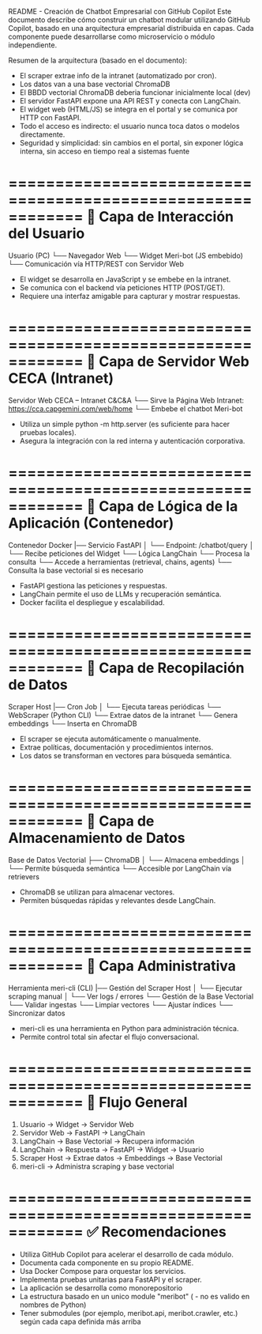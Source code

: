 README - Creación de Chatbot Empresarial con GitHub Copilot
Este documento describe cómo construir un chatbot modular utilizando GitHub Copilot, basado en una arquitectura empresarial distribuida en capas. Cada componente puede desarrollarse como microservicio o módulo independiente.

Resumen de la arquitectura (basado en el documento):
 - El scraper extrae info de la intranet (automatizado por cron).
 - Los datos van a una base vectorial ChromaDB
 - El BBDD vectorial ChromaDB deberia funcionar inicialmente local (dev)
 - El servidor FastAPI expone una API REST y conecta con LangChain.
 - El widget web (HTML/JS) se integra en el portal y se comunica por HTTP con FastAPI.
 - Todo el acceso es indirecto: el usuario nunca toca datos o modelos directamente.
 - Seguridad y simplicidad: sin cambios en el portal, sin exponer lógica interna, sin acceso en tiempo real a sistemas fuente

============================================================
🔹 Capa de Interacción del Usuario
============================================================
Usuario (PC)
 └── Navegador Web
      └── Widget Meri-bot (JS embebido)
           └── Comunicación vía HTTP/REST con Servidor Web

- El widget se desarrolla en JavaScript y se embebe en la intranet.
- Se comunica con el backend vía peticiones HTTP (POST/GET).
- Requiere una interfaz amigable para capturar y mostrar respuestas.

============================================================
🔹 Capa de Servidor Web CECA (Intranet)
============================================================
Servidor Web CECA – Intranet C&C&A
 └── Sirve la Página Web Intranet: https://cca.capgemini.com/web/home
      └── Embebe el chatbot Meri-bot

- Utiliza un simple python -m http.server (es suficiente para hacer pruebas locales).
- Asegura la integración con la red interna y autenticación corporativa.

============================================================
🔹 Capa de Lógica de la Aplicación (Contenedor)
============================================================
Contenedor Docker
 |── Servicio FastAPI
 │    └── Endpoint: /chatbot/query
 │    └── Recibe peticiones del Widget
 └── Lógica LangChain
      └── Procesa la consulta
      └── Accede a herramientas (retrieval, chains, agents)
      └── Consulta la base vectorial si es necesario

- FastAPI gestiona las peticiones y respuestas.
- LangChain permite el uso de LLMs y recuperación semántica.
- Docker facilita el despliegue y escalabilidad.

============================================================
🔹 Capa de Recopilación de Datos
============================================================
Scraper Host
 |── Cron Job
 │    └── Ejecuta tareas periódicas
 └── WebScraper (Python CLI)
      └── Extrae datos de la intranet
      └── Genera embeddings
      └── Inserta en ChromaDB

- El scraper se ejecuta automáticamente o manualmente.
- Extrae políticas, documentación y procedimientos internos.
- Los datos se transforman en vectores para búsqueda semántica.

============================================================
🔹 Capa de Almacenamiento de Datos
============================================================
Base de Datos Vectorial
 ├── ChromaDB
 │    └── Almacena embeddings
 │    └── Permite búsqueda semántica
 └── Accesible por LangChain vía retrievers

- ChromaDB se utilizan para almacenar vectores.
- Permiten búsquedas rápidas y relevantes desde LangChain.

============================================================
🔹 Capa Administrativa
============================================================
Herramienta meri-cli (CLI)
 |── Gestión del Scraper Host
 │    └── Ejecutar scraping manual
 │    └── Ver logs / errores
 └── Gestión de la Base Vectorial
      └── Validar ingestas
      └── Limpiar vectores
      └── Ajustar índices
      └── Sincronizar datos

- meri-cli es una herramienta en Python para administración técnica.
- Permite control total sin afectar el flujo conversacional.

============================================================
🔄 Flujo General
============================================================
1. Usuario → Widget → Servidor Web
2. Servidor Web → FastAPI → LangChain
3. LangChain → Base Vectorial → Recupera información
4. LangChain → Respuesta → FastAPI → Widget → Usuario
5. Scraper Host → Extrae datos → Embeddings → Base Vectorial
6. meri-cli → Administra scraping y base vectorial

============================================================
✅ Recomendaciones
============================================================
- Utiliza GitHub Copilot para acelerar el desarrollo de cada módulo.
- Documenta cada componente en su propio README.
- Usa Docker Compose para orquestar los servicios.
- Implementa pruebas unitarias para FastAPI y el scraper.
- La aplicación se desarrolla como monorepositorio
- La estructura basado en un unico module "meribot" ( - no es valido en nombres de Python)
- Tener submodules (por ejemplo, meribot.api, meribot.crawler, etc.) según cada capa definida más arriba
